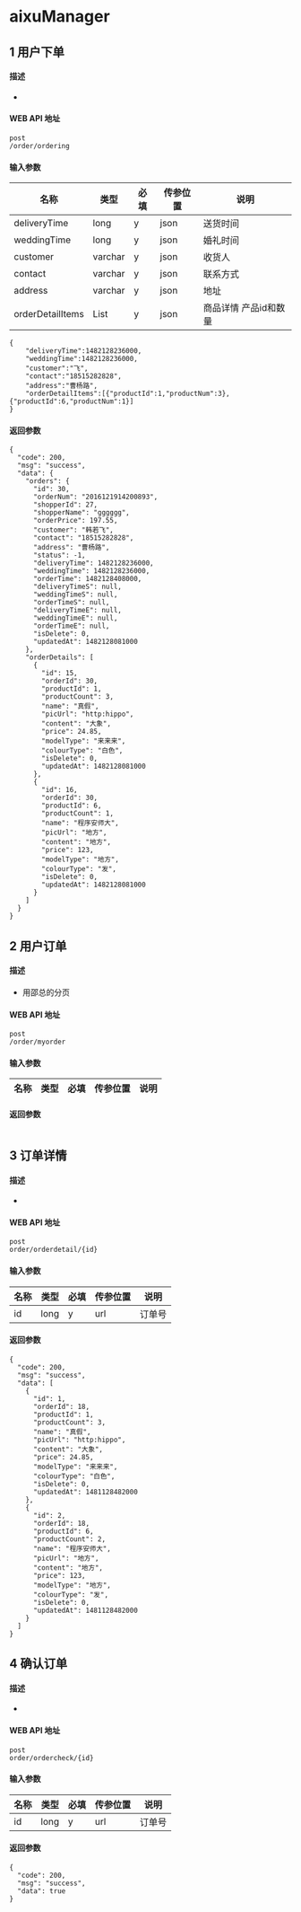 # aixuManager
## 1 用户下单
#### 描述
*  

#### WEB API 地址
```
post
/order/ordering
```

#### 输入参数
| 名称 | 类型  | 必填 | 传参位置 | 说明
|-----|------|------|--------|--------|
|deliveryTime|long|y|json|送货时间|
|weddingTime|long|y|json|婚礼时间|
|customer|varchar|y|json|收货人|
|contact|varchar|y|json|联系方式|
|address|varchar|y|json|地址|
|orderDetailItems|List<OrderDetailItem>|y|json|商品详情 产品id和数量|

```
{
	"deliveryTime":1482128236000,
	"weddingTime":1482128236000,
	"customer":"飞",
	"contact":"18515282828",
	"address":"曹杨路",
	"orderDetailItems":[{"productId":1,"productNum":3},{"productId":6,"productNum":1}]
}
```

#### 返回参数
```
{
  "code": 200,
  "msg": "success",
  "data": {
    "orders": {
      "id": 30,
      "orderNum": "2016121914200893",
      "shopperId": 27,
      "shopperName": "gggggg",
      "orderPrice": 197.55,
      "customer": "韩若飞",
      "contact": "18515282828",
      "address": "曹杨路",
      "status": -1,
      "deliveryTime": 1482128236000,
      "weddingTime": 1482128236000,
      "orderTime": 1482128408000,
      "deliveryTimeS": null,
      "weddingTimeS": null,
      "orderTimeS": null,
      "deliveryTimeE": null,
      "weddingTimeE": null,
      "orderTimeE": null,
      "isDelete": 0,
      "updatedAt": 1482128081000
    },
    "orderDetails": [
      {
        "id": 15,
        "orderId": 30,
        "productId": 1,
        "productCount": 3,
        "name": "真假",
        "picUrl": "http:hippo",
        "content": "大象",
        "price": 24.85,
        "modelType": "来来来",
        "colourType": "白色",
        "isDelete": 0,
        "updatedAt": 1482128081000
      },
      {
        "id": 16,
        "orderId": 30,
        "productId": 6,
        "productCount": 1,
        "name": "程序安师大",
        "picUrl": "地方",
        "content": "地方",
        "price": 123,
        "modelType": "地方",
        "colourType": "发",
        "isDelete": 0,
        "updatedAt": 1482128081000
      }
    ]
  }
}
```
## 2 用户订单
#### 描述
*  用邵总的分页

#### WEB API 地址
```
post
/order/myorder
```

#### 输入参数
| 名称 | 类型  | 必填 | 传参位置 | 说明
|-----|------|------|--------|--------|


#### 返回参数
```
```
## 3 订单详情
#### 描述
*  

#### WEB API 地址
```
post
order/orderdetail/{id}
```

#### 输入参数
| 名称 | 类型  | 必填 | 传参位置 | 说明
|-----|------|------|--------|--------|
|id|long|y|url|订单号|

#### 返回参数
```
{
  "code": 200,
  "msg": "success",
  "data": [
    {
      "id": 1,
      "orderId": 18,
      "productId": 1,
      "productCount": 3,
      "name": "真假",
      "picUrl": "http:hippo",
      "content": "大象",
      "price": 24.85,
      "modelType": "来来来",
      "colourType": "白色",
      "isDelete": 0,
      "updatedAt": 1481128482000
    },
    {
      "id": 2,
      "orderId": 18,
      "productId": 6,
      "productCount": 2,
      "name": "程序安师大",
      "picUrl": "地方",
      "content": "地方",
      "price": 123,
      "modelType": "地方",
      "colourType": "发",
      "isDelete": 0,
      "updatedAt": 1481128482000
    }
  ]
}
```
## 4 确认订单
#### 描述
*  

#### WEB API 地址
```
post
order/ordercheck/{id}
```

#### 输入参数
| 名称 | 类型  | 必填 | 传参位置 | 说明
|-----|------|------|--------|--------|
|id|long|y|url|订单号|

#### 返回参数
```
{
  "code": 200,
  "msg": "success",
  "data": true
}
```

